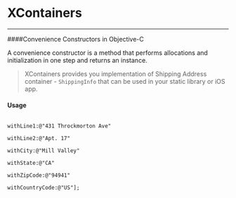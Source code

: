 # XContainers
* * *
####Convenience Constructors in Objective-C

A convenience constructor is a method that performs allocations and initialization in one step and returns an instance.


>XContainers provides you implementation of Shipping Address container - `ShippingInfo` that can be used in your static library or iOS app.


#### Usage

```ShippingInfo *inputAddress = [ShippingInfo shippingInfoWithRecipientName:@"Jason Wilson"
                                                                  withLine1:@"431 Throckmorton Ave"
                                                                  withLine2:@"Apt. 17"
                                                                   withCity:@"Mill Valley"
                                                                  withState:@"CA"
                                                                withZipCode:@"94941"
                                                            withCountryCode:@"US"];
```
